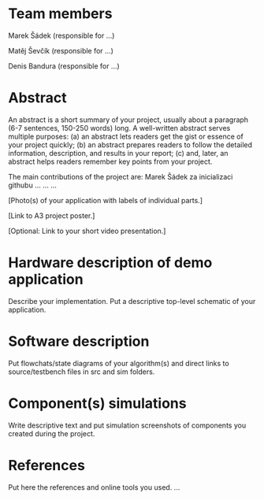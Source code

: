 # Team members
Marek Šádek (responsible for ...)

Matěj Ševčík (responsible for ...)

Denis Bandura (responsible for ...)

# Abstract
An abstract is a short summary of your project, usually about a paragraph (6-7 sentences, 150-250 words) long. A well-written abstract serves multiple purposes: (a) an abstract lets readers get the gist or essence of your project quickly; (b) an abstract prepares readers to follow the detailed information, description, and results in your report; (c) and, later, an abstract helps readers remember key points from your project.

The main contributions of the project are:
Marek Šádek za inicializaci githubu
...
...
...

[Photo(s) of your application with labels of individual parts.]

[Link to A3 project poster.]

[Optional: Link to your short video presentation.]

# Hardware description of demo application
Describe your implementation. Put a descriptive top-level schematic of your application.

# Software description
Put flowchats/state diagrams of your algorithm(s) and direct links to source/testbench files in src and sim folders.

# Component(s) simulations
Write descriptive text and put simulation screenshots of components you created during the project.

# References
Put here the references and online tools you used.
...
